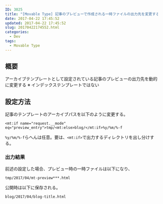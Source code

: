 ```yaml
---
ID: 3025
title: "[Movable Type] 記事のプレビューで作成される一時ファイルの出力先を変更する方法"
date: 2017-04-22 17:45:52
updated: 2017-04-22 17:45:52
slug: 20170422174552.html
categories:
  - Dev
tags:
  - Movable Type
---
```


## 概要

アーカイブテンプレートとして設定されている記事のプレビューの出力先を動的に変更する
※ インデックステンプレートではない

## 設定方法

記事のテンプレートのアーカイブパスを以下のように変更する。

```
<mt:if name="request.__mode" eq="preview_entry">tmp/<mt:else>blog/</mt:if>%y/%m/%-f
```

`%y/%m/%-f`らへんは任意。要は、`<mt:if>`で出力するディレクトリを出し分けする。

### 出力結果

前述の設定した場合、プレビュー時の一時ファイルは以下になり、

```
tmp/2017/04/mt-preview***.html
```

公開時は以下に保存される。

```
blog/2017/04/blog-title.html
```
